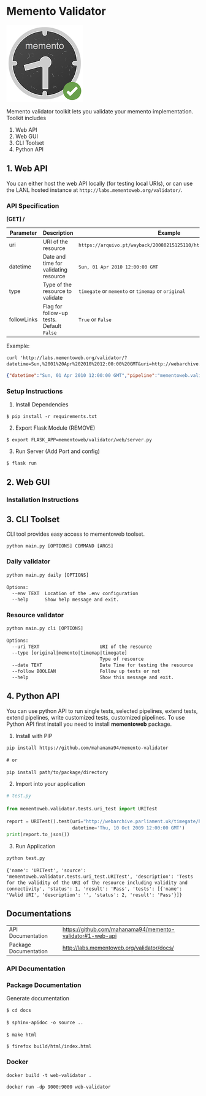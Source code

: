 # Memento Validator
 ![](docs/source/_static/validator-logo-200.png)
 
Memento validator toolkit lets you validate your memento implementation.
Toolkit includes
1. Web API
2. Web GUI
3. CLI Toolset
4. Python API

## 1. Web API

You can either host the web API locally (for testing local URIs), or can use 
the LANL hosted instance at `http://labs.mementoweb.org/validator/`.

### API Specification

**[GET] /**

| Parameter     |  Description | Example  |
|---            |---|---|
| uri           | URI of the resource  | ```https://arquivo.pt/wayback/20080215125110/http://www.facebook.com/``` |
| datetime      | Date and time for validating resource | ```Sun, 01 Apr 2010 12:00:00 GMT```  |
| type          | Type of the resource to validate   | ```timegate``` or ```memento``` or ```timemap``` or ```original```|
| followLinks   | Flag for follow-up tests. Default ```False``` | ```True``` or ```False``` |

Example: 

```shell
curl 'http://labs.mementoweb.org/validator/?datetime=Sun,%2001%20Apr%202010%2012:00:00%20GMT&uri=http://webarchive.parliament.uk/timegate/http://animatingcardiff.wordpress.com&type=timegate&followLinks=false'
```

```json
{"datetime":"Sun, 01 Apr 2010 12:00:00 GMT","pipeline":"mementoweb.validator.pipelines.timegate.TimeGate","results":[{"description":"Tests for the validity of the URI of the resource including validity and connectivity","name":"URITest","result":"Pass","source":"mementoweb.validator.tests.uri_test.URITest","status":1,"tests":[{"description":"","name":"Valid URI","result":"Pass","status":2}]},{"description":"Tests for the timegate redirection. Checks for any redirection and tests for the validity","name":"TimeGateRedirectTest","result":"Pass","source":"mementoweb.validator.tests.timegate_redirect_test.TimeGateRedirectTest","status":1,"tests":[{"description":"","name":"TimeGate returns 302","result":"Pass","status":2}]},{"description":"No description","name":"HeaderTest","result":"Pass","source":"mementoweb.validator.tests.header_test.HeaderTest","status":1,"tests":[{"description":"","name":"Location Header found","result":"Pass","status":2},{"description":"","name":"Accept-Datetime not in vary header","result":"Fail","status":-1}]},{"description":"No description","name":"LinkHeaderTimeMapTest","result":"Pass","source":"mementoweb.validator.tests.link_header_timemap_test.LinkHeaderTimeMapTest","status":1,"tests":[{"description":"","name":"Timemap link present","result":"Pass","status":2},{"description":"","name":"Timemap type present","result":"Pass","status":2}],"timemaps":["http://webarchive.parliament.uk/timemap/*/http://animatingcardiff.wordpress.com"]},{"description":"No description","name":"LinkHeaderMementoTest","result":"Pass","source":"mementoweb.validator.tests.link_header_memento_test.LinkHeaderMementoTest","status":1,"tests":[{"description":"","name":"Memento link present","result":"Pass","status":2},{"description":"","name":"Selected memento not in link header","result":"Warn","status":1},{"description":"","name":"Memento contains datetime attribute","result":"Pass","status":2},{"description":"","name":"Memento datetime parsable","result":"Pass","status":2}]},{"description":"Tests for the timegate redirection. Checks for any redirection and tests for the validity","name":"TimeGateRedirectTest-blank","result":"Fail","source":"mementoweb.validator.tests.timegate_redirect_test.TimeGateRedirectTest-blank","status":-1,"tests":[{"description":"","name":"TimeGate returns 302 for datetime in future","result":"Pass","status":2}]},{"description":"Tests for the timegate redirection. Checks for any redirection and tests for the validity","name":"TimeGateRedirectTest-past","result":"Fail","source":"mementoweb.validator.tests.timegate_redirect_test.TimeGateRedirectTest-past","status":-1,"tests":[{"description":"","name":"TimeGate returns 302 for datetime in past","result":"Pass","status":2}]},{"description":"Tests for the timegate redirection. Checks for any redirection and tests for the validity","name":"TimeGateRedirectTest-future","result":"Fail","source":"mementoweb.validator.tests.timegate_redirect_test.TimeGateRedirectTest-future","status":-1,"tests":[{"description":"","name":"TimeGate returns 302 for datetime in future","result":"Pass","status":2}]},{"description":"Tests for the timegate redirection. Checks for any redirection and tests for the validity","name":"TimeGateRedirectTest-broken","result":"Fail","source":"mementoweb.validator.tests.timegate_redirect_test.TimeGateRedirectTest-broken","status":-1,"tests":[{"description":"","name":"Timegate does not return 400 for broken datetime","result":"Fail","status":-1}]}],"type":"timegate","uri":"http://webarchive.parliament.uk/timegate/http://animatingcardiff.wordpress.com"}
```

### Setup Instructions

1. Install Dependencies

```shell
$ pip install -r requirements.txt
```

2. Export Flask Module (REMOVE)

```shell
$ export FLASK_APP=mementoweb/validator/web/server.py
```

3. Run Server (Add Port and config)

```shell
$ flask run
```

## 2. Web GUI

### Installation Instructions

## 3. CLI Toolset

CLI tool provides easy access to mementoweb toolset.
```shell
python main.py [OPTIONS] COMMAND [ARGS]
```

### Daily validator

```shell
python main.py daily [OPTIONS]

Options:
  --env TEXT  Location of the .env configuration
  --help      Show help message and exit.
```

### Resource validator

```shell
python main.py cli [OPTIONS]

Options:
  --uri TEXT                      URI of the resource
  --type [original|memento|timemap|timegate]
                                  Type of resource
  --date TEXT                     Date Time for testing the resource
  --follow BOOLEAN                Follow up tests or not
  --help                          Show this message and exit.

```

## 4. Python API
You can use python API to run single tests, selected pipelines, extend tests, extend pipelines,
write customized tests, customized pipelines. To use Python API first install you need to install
**mementoweb** package.

1. Install with PIP
```shell
pip install https://github.com/mahanama94/memento-validator

# or

pip install path/to/package/directory
```

2. Import into your application
```python
# test.py

from mementoweb.validator.tests.uri_test import URITest

report = URITest().test(uri="http://webarchive.parliament.uk/timegate/http://animatingcardiff.wordpress.com",
                        datetime='Thu, 10 Oct 2009 12:00:00 GMT')
print(report.to_json())
```

3. Run Application
```shell
python test.py

{'name': 'URITest', 'source': 'mementoweb.validator.tests.uri_test.URITest', 'description': 'Tests for the validity of the URI of the resource including validity and connectivity', 'status': 1, 'result': 'Pass', 'tests': [{'name': 'Valid URI', 'description': '', 'status': 2, 'result': 'Pass'}]}

```

## Documentations

| | |
|--- |--- |
| API Documentation| https://github.com/mahanama94/memento-validator#1-web-api |
| Package Documentation | http://labs.mementoweb.org/validator/docs/ |
### API Documentation

### Package Documentation
Generate documentation
```shell
$ cd docs

$ sphinx-apidoc -o source ..

$ make html
```

```shell
$ firefox build/html/index.html
```

### Docker 

```shell
docker build -t web-validator .
```

```shell
docker run -dp 9000:9000 web-validator
```
